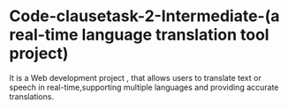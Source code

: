 # Code-clausetask-2-Intermediate-(a real-time language translation tool project)

It is a Web development project , that allows users to translate text or speech in real-time,supporting multiple languages and providing accurate translations.
